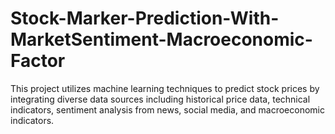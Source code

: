 # Stock-Marker-Prediction-With-MarketSentiment-Macroeconomic-Factor
This project utilizes machine learning techniques to predict stock prices by integrating diverse data sources including historical price data, technical indicators, sentiment analysis from news, social media, and macroeconomic indicators. 
